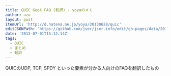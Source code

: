 ```yaml
---
title: QUIC Geek FAQ (和訳) - yoyaのメモ
author: azu
layout: post
itemUrl: 'http://d.hatena.ne.jp/yoya/20130628/quic'
editJSONPath: 'https://github.com/jser/jser.info/edit/gh-pages/data/2013/07/index.json'
date: '2013-07-01T15:12:14Z'
tags:
  - QUIC
  - まとめ
  - 翻訳
---
```

QUICのUDP, TCP, SPDY といった要素が分かる人向けのFAQを翻訳したもの
